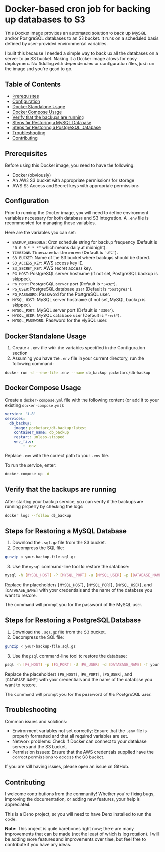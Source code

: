 # Docker-based cron job for backing up databases to S3

This Docker image provides an automated solution to back up MySQL and/or PostgreSQL databases to an S3 bucket. It runs on a scheduled basis defined by user-provided environmental variables.

I built this because I needed a simple way to back up all the databases on a server to an S3 bucket. Making it a Docker image allows for easy deployment. No fiddling with dependencies or configuration files, just run the image and you're good to go.

## Table of Contents

- [Prerequisites](#prerequisites)
- [Configuration](#configuration)
- [Docker Standalone Usage](#docker-standalone-usage)
- [Docker Compose Usage](#docker-compose-usage)
- [Verify that the backups are running](#verify-that-the-backups-are-running)
- [Steps for Restoring a MySQL Database](#steps-for-restoring-a-mysql-database)
- [Steps for Restoring a PostgreSQL Database](#steps-for-restoring-a-postgresql-database)
- [Troubleshooting](#troubleshooting)
- [Contributing](#contributing)

## Prerequisites

Before using this Docker image, you need to have the following:

- Docker (obviously)
- An AWS S3 bucket with appropriate permissions for storage
- AWS S3 Access and Secret keys with appropriate permissions

## Configuration

Prior to running the Docker image, you will need to define environment variables necessary for both database and S3 integration. A `.env` file is recommended for managing these variables.

Here are the variables you can set:

- `BACKUP_SCHEDULE`: Cron schedule string for backup frequency (Default is `"0 0 0 * * *"` which means daily at midnight).
- `TIMEZONE`: Timezone for the server (Default is `"UTC"`).
- `S3_BUCKET`: Name of the S3 bucket where backups should be stored.
- `S3_ACCESS_KEY`: AWS access key ID.
- `S3_SECRET_KEY`: AWS secret access key.
- `PG_HOST`: PostgreSQL server hostname (if not set, PostgreSQL backup is skipped).
- `PG_PORT`: PostgreSQL server port (Default is `"5432"`).
- `PG_USER`: PostgreSQL database user (Default is `"postgres"`).
- `PG_PASSWORD`: Password for the PostgreSQL user.
- `MYSQL_HOST`: MySQL server hostname (if not set, MySQL backup is skipped).
- `MYSQL_PORT`: MySQL server port (Default is `"3306"`).
- `MYSQL_USER`: MySQL database user (Default is `"root"`).
- `MYSQL_PASSWORD`: Password for the MySQL user.

## Docker Standalone Usage

1. Create a `.env` file with the variables specified in the Configuration section.
2. Assuming you have the `.env` file in your current directory, run the following command:

```bash
docker run -d --env-file .env --name db_backup pocketarc/db-backup
```

## Docker Compose Usage

Create a `docker-compose.yml` file with the following content (or add it to your existing `docker-compose.yml`):

```yaml
version: '3.8'
services:
  db_backup:
    image: pocketarc/db-backup:latest
    container_name: db_backup
    restart: unless-stopped
    env_file:
        - .env
```

Replace `.env` with the correct path to your `.env` file.

To run the service, enter:

```bash
docker-compose up -d
```

## Verify that the backups are running

After starting your backup service, you can verify if the backups are running properly by checking the logs:

```bash
docker logs --follow db_backup
```

## Steps for Restoring a MySQL Database

1. Download the `.sql.gz` file from the S3 bucket.
2. Decompress the SQL file:

```bash
gunzip < your-backup-file.sql.gz
```

3. Use the `mysql` command-line tool to restore the database:

```bash
mysql -h [MYSQL_HOST] -P [MYSQL_PORT] -u [MYSQL_USER] -p [DATABASE_NAME] < your-backup-file.sql
```

Replace the placeholders `[MYSQL_HOST]`, `[MYSQL_PORT]`, `[MYSQL_USER]`, and `[DATABASE_NAME]` with your credentials and the name of the database you want to restore.

The command will prompt you for the password of the MySQL user.

## Steps for Restoring a PostgreSQL Database

1. Download the `.sql.gz` file from the S3 bucket.
2. Decompress the SQL file:

```bash
gunzip < your-backup-file.sql.gz
```

3. Use the `psql` command-line tool to restore the database:

```bash
psql -h [PG_HOST] -p [PG_PORT] -U [PG_USER] -d [DATABASE_NAME] -f your-backup-file.sql
```

Replace the placeholders `[PG_HOST]`, `[PG_PORT]`, `[PG_USER]`, and `[DATABASE_NAME]` with your credentials and the name of the database you want to restore.

The command will prompt you for the password of the PostgreSQL user.

## Troubleshooting

Common issues and solutions:

- Environment variables not set correctly: Ensure that the `.env` file is properly formatted and that all required variables are set.
- Network problems: Check if Docker can connect to your database servers and the S3 bucket.
- Permission issues: Ensure that the AWS credentials supplied have the correct permissions to access the S3 bucket.

If you are still having issues, please open an issue on GitHub.

## Contributing

I welcome contributions from the community! Whether you're fixing bugs, improving the documentation, or adding new features, your help is appreciated.

This is a Deno project, so you will need to have Deno installed to run the code.

**Note:** This project is quite barebones right now; there are many improvements that can be made (not the least of which is log rotation). I will be adding more features and improvements over time, but feel free to contribute if you have any ideas.
